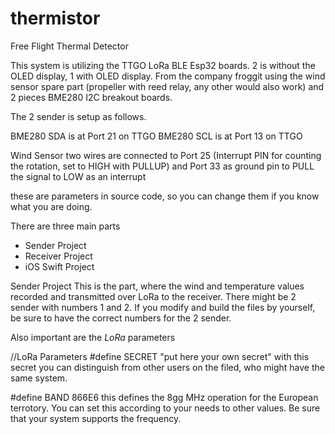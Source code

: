 # thermistor
Free Flight Thermal Detector

This system is utilizing the TTGO LoRa BLE Esp32 boards. 2 is without the OLED display, 1 with OLED display. From the company froggit using the wind sensor spare part (propeller with reed relay, any other would also work) and 2 pieces BME280 I2C breakout boards.

The 2 sender is setup as follows.

BME280 SDA is at Port 21 on TTGO
BME280 SCL is at Port 13 on TTGO

Wind Sensor two wires are connected to Port 25 (Interrupt PIN for counting the rotation, set to HIGH with PULLUP) and Port 33 as ground pin to PULL the signal to LOW as an interrupt

these are parameters in source code, so you can change them if you know what you are doing.

There are three main parts
- Sender Project
- Receiver Project
- iOS Swift Project

Sender Project
This is the part, where the wind and temperature values recorded and transmitted over LoRa to the receiver. There might be 2 sender with numbers 1 and 2. If you modify and build the files by yourself, be sure to have the correct numbers for the 2 sender. 

Also important are the *LoRa* parameters

//LoRa Parameters
#define SECRET  "put here your own secret"
with this secret you can distinguish from other users on the filed, who might have the same system.

#define BAND    866E6 
this defines the 8gg MHz operation for the European terrotory. You can set this according to your needs to other values. Be sure that your system supports the frequency.


